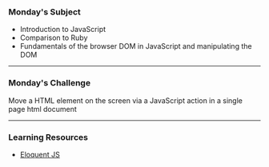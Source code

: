 ### Monday's Subject

- Introduction to JavaScript
- Comparison to Ruby
- Fundamentals of the browser DOM in JavaScript and manipulating the DOM

---

### Monday's Challenge
Move a HTML element on the screen via a JavaScript action in a single page html document

---

### Learning Resources

- [Eloquent JS](http://eloquentjavascript.net/)
